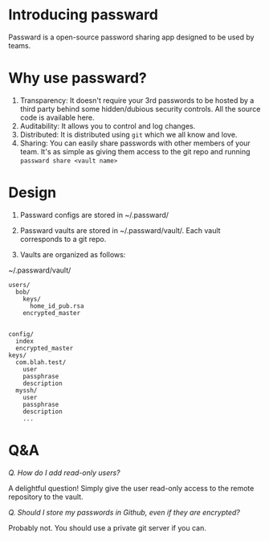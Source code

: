 # Introducing passward

Passward is a open-source password sharing app designed to be used by teams.

# Why use passward?

1. Transparency: It doesn't require your 3rd passwords to be hosted by a third party behind some hidden/dubious security controls.  All the source code is available here.
2. Auditability: It allows you to control and log changes.
3. Distributed: It is distributed using `git` which we all know and love.
4. Sharing: You can easily share passwords with other members of your team.  It's as simple as giving them 
access to the git repo and running `passward share <vault name>`

# Design

1. Passward configs are stored in ~/.passward/

2. Passward vaults are stored in ~/.passward/vault/<name>.  Each vault corresponds to a git repo.

3. Vaults are organized as follows:

~/.passward/vault/<name>

```
users/
  bob/
    keys/
      home_id_pub.rsa
    encrypted_master


config/
  index
  encrypted_master
keys/
  com.blah.test/
    user
    passphrase
    description
  myssh/
    user
    passphrase
    description
    ...
```

# Q&A

*Q. How do I add read-only users?*

A delightful question! Simply give the user read-only access to the 
remote repository to the vault.

*Q. Should I store my passwords in Github, even if they are encrypted?*

Probably not.  You should use a private git server if you can.  







